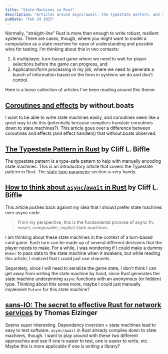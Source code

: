 ```yaml
---
title: "State Machines in Rust"
description: "Articles around async/await, the typestate pattern, and state machines in Rust"
pubDate: "Feb 24 2025"
---
```


Normally, "straight-line" Rust is more than enough to write robust, resilient systems.
There are cases, though, where you might want to model a computation as a state machine for ease of understanding and possible wins for testing.
I'm thinking about this in two contexts:

1. A multiplayer, turn-based game where we need to wait for player selections before the game can progress, and
2. Application/form processing in my job, where we need to generate a bunch of information based on the form in systems we do and don't control.

Here is a loose collection of articles I've been reading around this theme.

## [Coroutines and effects](https://without.boats/blog/coroutines-and-effects/) by without.boats

I want to be able to write state machines easily, and coroutines seem like a great way to do this
(potentially because compilers translate coroutines down to state machines?).
This article goes over a difference between coroutines and effects (and effect handlers) that without.boats observed.

## [The Typestate Pattern in Rust](https://cliffle.com/blog/rust-typestate/) by Cliff L. Biffle

The typestate pattern is a type-safe pattern to help with manually encoding state machines.
This is an introductory article that covers the Typestate pattern in Rust.
The [state type parameter](https://cliffle.com/blog/rust-typestate#variation-state-type-parameter) section is very handy.

## [How to think about `async`/`await` in Rust](https://cliffle.com/blog/async-inversion/) by Cliff L. Biffle

This article pushes back against my idea that I should prefer state machines over async code.

> From my perspective, this is the fundamental promise of async fn: easier, composable, explicit state machines.

I am thinking about these state machines in the context of a turn-based card game.
Each turn can be made up of several different decisions that the player needs to make.
For a while, I was wondering if I could make a dummy `Waker` to pass data to the state machine when it awakens,
but while reading this article, I realized that I could just use channels.

Separately, since I will need to serialize the game state, I don't think I can get away from writing the state machine by hand,
since Rust generates the state machine underpinning `async` functions with an anonymous (or hidden) type.
Thinking about this some more, maybe I could just manually implement `Future` for this state machine?

## [sans-IO: The secret to effective Rust for network services](https://www.firezone.dev/blog/sans-io) by Thomas Eizinger

Seems super interesting. Dependency inversion + state machines lead to easy to test software.
`async/await` in Rust already compiles down to state machines, though.
I want to play around with these two different approaches and see if one is easier to test,
one is easier to write, etc.
Maybe this is more applicable if one is writing a library?
